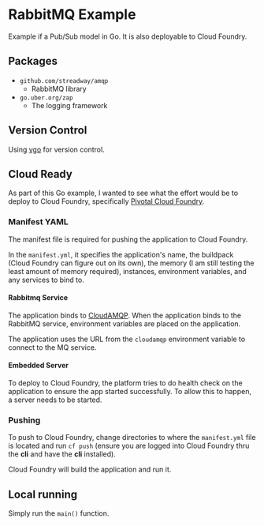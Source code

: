 # RabbitMQ Example
Example if a Pub/Sub model in Go. It is also deployable to Cloud Foundry.

## Packages
* `github.com/streadway/amqp`
  * RabbitMQ library
* `go.uber.org/zap`
  * The logging framework

## Version Control
Using [vgo](https://github.com/golang/go/wiki/vgo) for version control.

## Cloud Ready
As part of this Go example, I wanted to see what the effort would be to deploy to Cloud Foundry, specifically [Pivotal Cloud Foundry](https://run.pivotal.io/).

### Manifest YAML
The manifest file is required for pushing the application to Cloud Foundry.

In the `manifest.yml`, it specifies the application's name, the buildpack (Cloud Foundry can figure out on its own), 
the memory (I am still testing the least amount of memory required), instances, environment variables, and any services to bind to.

#### Rabbitmq Service
The application binds to [CloudAMQP](https://docs.run.pivotal.io/marketplace/services/cloudamqp.html). When the application binds 
to the RabbitMQ service, environment variables are placed on the application.

The application uses the URL from the `cloudamqp` environment variable to connect to the MQ service.

#### Embedded Server
To deploy to Cloud Foundry, the platform tries to do health check on the application to ensure the app started successfully. 
To allow this to happen, a server needs to be started.

### Pushing
To push to Cloud Foundry, change directories to where the `manifest.yml` file is located and run 
`cf push` (ensure you are logged into Cloud Foundry thru the __cli__ and have the __cli__ installed).

Cloud Foundry will build the application and run it.

## Local running
Simply run the `main()` function. 